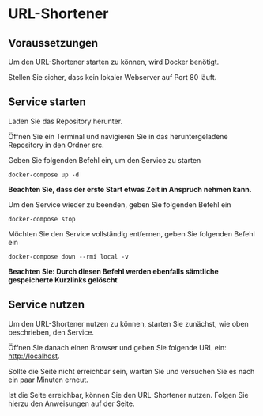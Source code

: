 # URL-Shortener

## Voraussetzungen
Um den URL-Shortener starten zu können, wird Docker benötigt.  
  
Stellen Sie sicher, dass kein lokaler Webserver auf Port 80 läuft.  

## Service starten
Laden Sie das Repository herunter.  
  
Öffnen Sie ein Terminal und navigieren Sie in das heruntergeladene Repository in den Ordner src.   
  
Geben Sie folgenden Befehl ein, um den Service zu starten  
 ``` 
 docker-compose up -d
 ``` 
**Beachten Sie, dass der erste Start etwas Zeit in Anspruch nehmen kann.**  
  
Um den Service wieder zu beenden, geben Sie folgenden Befehl ein
```
docker-compose stop
```
Möchten Sie den Service vollständig entfernen, geben Sie folgenden Befehl ein
```
docker-compose down --rmi local -v 
```
**Beachten Sie: Durch diesen Befehl werden ebenfalls sämtliche gespeicherte Kurzlinks gelöscht**

## Service nutzen
Um den URL-Shortener nutzen zu können, starten Sie zunächst, wie oben beschrieben, den Service.  
  
Öffnen Sie danach einen Browser und geben Sie folgende URL ein: [http://localhost](http://localhost).  
  
Sollte die Seite nicht erreichbar sein, warten Sie und versuchen Sie es nach ein paar Minuten erneut.  
  
Ist die Seite erreichbar, können Sie den URL-Shortener nutzen. Folgen Sie hierzu den Anweisungen auf der Seite.  
